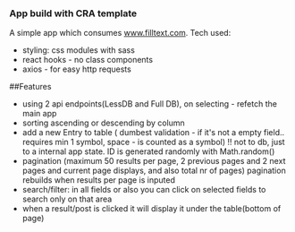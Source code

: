 ### App build with CRA template

A simple app which consumes www.filltext.com.
Tech used:

- styling: css modules with sass
- react hooks - no class components
- axios - for easy http requests

##Features

- using 2 api endpoints(LessDB and Full DB), on selecting - refetch the main app
- sorting ascending or descending by column
- add a new Entry to table ( dumbest validation - if it's not a empty field.. requires min 1 symbol, space - is counted as a symbol) !! not to db, just to a internal app state. ID is generated randomly with Math.random()
- pagination (maximum 50 results per page, 2 previous pages and 2 next pages and current page displays, and also total nr of pages)
  pagination rebuilds when results per page is inputed
- search/filter: in all fields or also you can click on selected fields to search only on that area
- when a result/post is clicked it will display it under the table(bottom of page)
